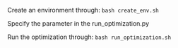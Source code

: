 Create an environment through: 
```bash create_env.sh```  

Specify the parameter in the run_optimization.py  

Run the optimization through: 
```bash run_optimization.sh```

